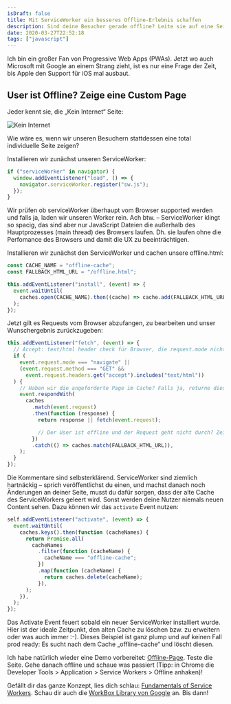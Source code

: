 ```yaml
---
isDraft: false
title: Mit ServiceWorker ein besseres Offline-Erlebnis schaffen
description: Sind deine Besucher gerade offline? Leite sie auf eine Seite weiter. Extra für Offline User!
date: 2020-03-27T22:52:18
tags: ["javascript"]
---
```


Ich bin ein großer Fan von Progressive Web Apps (PWAs). Jetzt wo auch Microsoft mit Google an einem Strang zieht, ist es nur eine Frage der Zeit, bis Apple den Support für iOS mal ausbaut.

## User ist Offline? Zeige eine Custom Page

Jeder kennt sie, die „Kein Internet“ Seite:

![Kein Internet](https://blog.siblanco.dev/wp-content/uploads/2020/03/offline.jpg)

Wie wäre es, wenn wir unseren Besuchern stattdessen eine total individuelle Seite zeigen?

Installieren wir zunächst unseren ServiceWorker:

```javascript
if ("serviceWorker" in navigator) {
  window.addEventListener("load", () => {
    navigator.serviceWorker.register("sw.js");
  });
}
```

Wir prüfen ob serviceWorker überhaupt vom Browser supported werden und falls ja, laden wir unseren Worker rein. Ach btw. – ServiceWorker klingt so spacig, das sind aber nur JavaScript Dateien die außerhalb des Hauptprozesses (main thread) des Browsers laufen. Dh. sie laufen ohne die Perfomance des Browsers und damit die UX zu beeinträchtigen.

Installieren wir zunächst den ServiceWorker und cachen unsere offline.html:

```javascript
const CACHE_NAME = "offline-cache";
const FALLBACK_HTML_URL = "/offline.html";

this.addEventListener("install", (event) => {
  event.waitUntil(
    caches.open(CACHE_NAME).then((cache) => cache.add(FALLBACK_HTML_URL)),
  );
});
```

Jetzt gilt es Requests vom Browser abzufangen, zu bearbeiten und unser Wunschergebnis zurückzugeben:

```javascript
this.addEventListener("fetch", (event) => {
  // Accept: text/html header check für Browser, die request.mode nicht unterstützen
  if (
    event.request.mode === "navigate" ||
    (event.request.method === "GET" &&
      event.request.headers.get("accept").includes("text/html"))
  ) {
    // Haben wir die angeforderte Page im Cache? Falls ja, returne diese, ansonsten lasse den Request durch
    event.respondWith(
      caches
        .match(event.request)
        .then(function (response) {
          return response || fetch(event.request);

          // Der User ist offline und der Request geht nicht durch? Zeige unsere Offline Seite
        })
        .catch(() => caches.match(FALLBACK_HTML_URL)),
    );
  }
});
```

Die Kommentare sind selbsterklärend. ServiceWorker sind ziemlich hartnäckig – sprich veröffentlichst du einen, und machst danach noch Änderungen an deiner Seite, musst du dafür sorgen, dass der alte Cache des ServiceWorkers geleert wird. Sonst werden deine Nutzer niemals neuen Content sehen. Dazu können wir das `activate` Event nutzen:

```javascript
self.addEventListener("activate", (event) => {
  event.waitUntil(
    caches.keys().then(function (cacheNames) {
      return Promise.all(
        cacheNames
          .filter(function (cacheName) {
            cacheName === "offline-cache";
          })
          .map(function (cacheName) {
            return caches.delete(cacheName);
          }),
      );
    }),
  );
});
```

Das Activate Event feuert sobald ein neuer ServiceWorker installiert wurde. Hier ist der ideale Zeitpunkt, den alten Cache zu löschen bzw. zu erweitern oder was auch immer :-). Dieses Beispiel ist ganz plump und auf keinen Fall prod ready: Es sucht nach dem Cache „offline-cache“ und löscht diesen.

Ich habe natürlich wieder eine Demo vorbereitet: [Offline-Page](/blog-demos/offline-page). Teste die Seite. Gehe danach offline und schaue was passiert (Tipp: in Chrome die Developer Tools > Application > Service Workers > Offline anhaken)!

Gefällt dir das ganze Konzept, lies dich schlau: [Fundamentals of Service Workers](https://developers.google.com/web/fundamentals/primers/service-workers). Schau dir auch die [WorkBox Library von Google](https://developers.google.com/web/tools/workbox) an. Bis dann!

